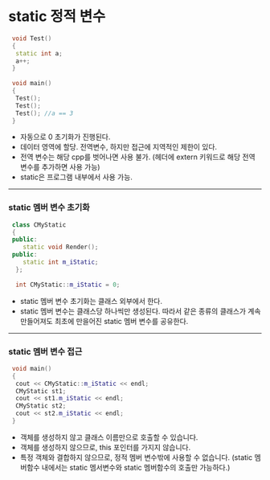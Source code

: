 # static 정적 변수
```c++
 void Test()
 {
  static int a;
  a++;
 }
 
 void main()
 {
  Test();
  Test();
  Test(); //a == 3
 }
```
- 자동으로 0 초기화가 진행된다. 
- 데이터 영역에 할당. 전역변수, 하지만 접근에 지역적인 제한이 있다.
- 전역 변수는 해당 cpp를 벗어나면 사용 불가. (헤더에 extern 키워드로 해당 전역 변수를 추가하면 사용 가능)
- static은 프로그램 내부에서 사용 가능.
***
### static 멤버 변수 초기화
```c++
 class CMyStatic
 {
 public:
 	static void Render();
 public:
 	static int m_iStatic;
  };
  
  int CMyStatic::m_iStatic = 0;
```
- static 멤버 변수 초기화는 클래스 외부에서 한다.
- static 멤버 변수는 클래스당 하나씩만 생성된다. 따라서 같은 종류의 클래스가 계속 만들어져도 최초에 만을어진 static 멤버 변수를 공유한다.
***
### static 멤버 변수 접근
```c++
 void main()
 {
  cout << CMyStatic::m_iStatic << endl;
  CMyStatic st1;
  cout << st1.m_iStatic << endl;
  CMyStatic st2;
  cout << st2.m_iStatic << endl;
 }
```
- 객체를 생성하지 않고 클래스 이름만으로 호출할 수 있습니다.
- 객체를 생성하지 않으므로, this 포인터를 가지지 않습니다.
- 특정 객체와 결합하지 않으므로, 정적 멤버 변수밖에 사용할 수 없습니다. (static 멤버함수 내에서는 static 멤서변수와 static 멤버함수의 호출만 가능하다.)

